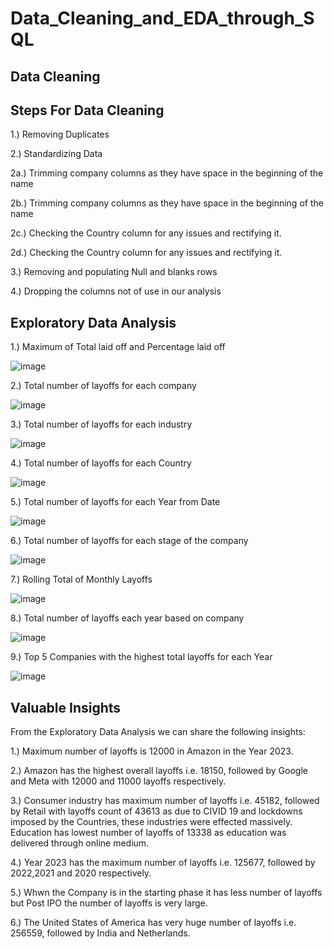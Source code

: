# Data_Cleaning_and_EDA_through_SQL

**Data Cleaning**
--------------------------------------------------------------------------------------------------------------------------

## Steps For Data Cleaning

1.) Removing Duplicates

2.) Standardizing Data

2a.) Trimming company columns as they have space in the beginning of the name

2b.) Trimming company columns as they have space in the beginning of the name

2c.) Checking the Country column for any issues and rectifying it.

2d.) Checking the Country column for any issues and rectifying it.
    
3.)  Removing and populating Null and blanks rows

4.) Dropping the columns not of use in our analysis

**Exploratory Data Analysis**
--------------------------------------------------------------------------------------------------------------------------

1.) Maximum of Total laid off and Percentage laid off

![image](https://github.com/user-attachments/assets/2b4a2a91-2c15-4604-8aa0-53da255cc907)

2.) Total number of layoffs for each company

![image](https://github.com/user-attachments/assets/b8dbae9c-17ca-4f72-a72f-dfac61a28647)

3.) Total number of layoffs for each industry

![image](https://github.com/user-attachments/assets/9d73f2c6-0ba0-4391-8f3f-8b6fccc2557f)

4.) Total number of layoffs for each Country

![image](https://github.com/user-attachments/assets/2fd94305-e589-4a46-9baf-14028d034812)

5.) Total number of layoffs for each Year from Date

![image](https://github.com/user-attachments/assets/d482b1d2-b76a-4a4c-8f10-4c70c539307d)

6.) Total number of layoffs for each stage of the company

![image](https://github.com/user-attachments/assets/513df417-330a-4890-b8b6-e09c62523517)

7.) Rolling Total of Monthly Layoffs

![image](https://github.com/user-attachments/assets/0c5bab1f-9e28-4f1a-939e-0286f6b91172)

8.) Total number of layoffs each year based on company

![image](https://github.com/user-attachments/assets/e20566d2-f9c6-4490-85a7-24b366358771)

9.) Top 5 Companies with the highest total layoffs for each Year

![image](https://github.com/user-attachments/assets/8721c2ca-8901-4f6e-b007-0c997a843605)

**Valuable Insights**
--------------------------------------------------------------------------------------------------------------------------

From the Exploratory Data Analysis we can share the following insights:

1.) Maximum number of layoffs is 12000 in Amazon in the Year 2023.

2.) Amazon has the highest overall layoffs i.e. 18150, followed by Google and Meta with 12000 and 11000 layoffs respectively.

3.) Consumer industry has maximum number of layoffs i.e. 45182, followed by Retail with layoffs count of 43613 as due to CIVID 19 and lockdowns imposed by the Countries, these industries were effected massively. Education has lowest number of layoffs of 13338 as education was delivered through online medium.

4.) Year 2023 has the maximum number of layoffs i.e. 125677, followed by 2022,2021 and 2020 respectively.

5.) Whwn the Company is in the starting phase it has less number of layoffs but Post IPO the number of layoffs is very large.

6.) The United States of America has very huge number of layoffs i.e. 256559, followed by India and Netherlands.




